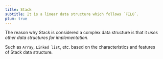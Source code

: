 ```yaml
---
title: Stack
subtitle: It is a linear data structure which follows `FILO`.
plum: true
---
```


<SubNav module="structures" />

The reason why Stack is considered a complex data structure is that it *uses other data structures for implementation*.

Such as `Array`, `Linked list`, etc. based on the characteristics and features of Stack data structure.

<ListQuestions module="structures" tag="stack" />
